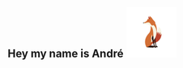 ## Hey my name is André <img src="https://raw.githubusercontent.com/Unp1xelt/Unp1xelt/main/fox.gif" width="100px" height="100px" />
